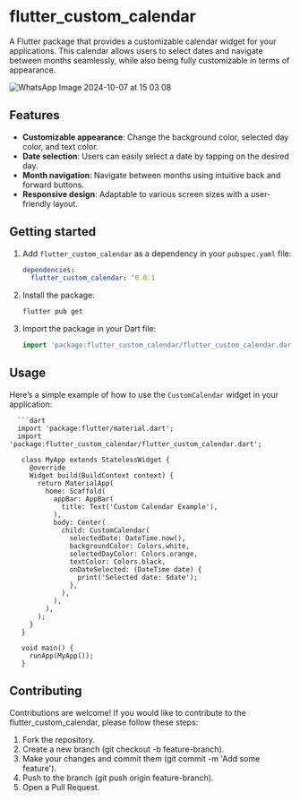 <!--
This README describes the package. If you publish this package to pub.dev,
this README's contents appear on the landing page for your package.

For information about how to write a good package README, see the guide for
[writing package pages](https://dart.dev/tools/pub/writing-package-pages).

For general information about developing packages, see the Dart guide for
[creating packages](https://dart.dev/guides/libraries/create-packages)
and the Flutter guide for
[developing packages and plugins](https://flutter.dev/to/develop-packages).
-->


# flutter_custom_calendar

A Flutter package that provides a customizable calendar widget for your applications. 
This calendar allows users to select dates and navigate between months seamlessly, 
while also being fully customizable in terms of appearance.

![WhatsApp Image 2024-10-07 at 15 03 08](https://github.com/user-attachments/assets/8b724d1a-2e7c-41e4-b71f-74bed1dd67b9)


## Features

- **Customizable appearance**: Change the background color, selected day color, and text color.
- **Date selection**: Users can easily select a date by tapping on the desired day.
- **Month navigation**: Navigate between months using intuitive back and forward buttons.
- **Responsive design**: Adaptable to various screen sizes with a user-friendly layout.

## Getting started

1. Add `flutter_custom_calendar` as a dependency in your `pubspec.yaml` file:

   ```yaml
   dependencies:
     flutter_custom_calendar: ^0.0.1
   
2. Install the package:

   ```bash
   flutter pub get

3. Import the package in your Dart file:

   ```dart
   import 'package:flutter_custom_calendar/flutter_custom_calendar.dart';

## Usage

Here’s a simple example of how to use the `CustomCalendar` widget in your application:
   
      ```dart
      import 'package:flutter/material.dart';
      import 'package:flutter_custom_calendar/flutter_custom_calendar.dart';
   
       class MyApp extends StatelessWidget {
         @override
         Widget build(BuildContext context) {
           return MaterialApp(
             home: Scaffold(
               appBar: AppBar(
                 title: Text('Custom Calendar Example'),
               ),
               body: Center(
                 child: CustomCalendar(
                   selectedDate: DateTime.now(),
                   backgroundColor: Colors.white,
                   selectedDayColor: Colors.orange,
                   textColor: Colors.black,
                   onDateSelected: (DateTime date) {
                     print('Selected date: $date');
                   },
                 ),
               ),
             ),
           );
         }
       }
       
       void main() {
         runApp(MyApp());
       }

## Contributing

Contributions are welcome! If you would like to contribute to the flutter_custom_calendar, please follow these steps:

1. Fork the repository.
2. Create a new branch (git checkout -b feature-branch).
3. Make your changes and commit them (git commit -m 'Add some feature').
4. Push to the branch (git push origin feature-branch).
5. Open a Pull Request.



